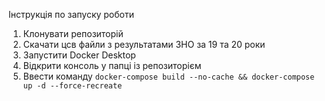 Інструкція по запуску роботи
1. Клонувати репозиторій
2. Скачати цсв файли з результатами ЗНО за 19 та 20 роки
3. Запустити Docker Desktop
4. Відкрити консоль у папці із репозиторієм
5. Ввести команду `docker-compose build --no-cache && docker-compose up -d --force-recreate`
